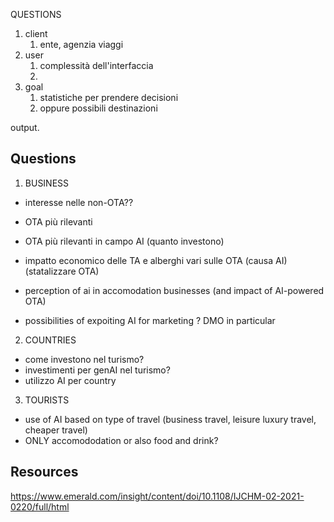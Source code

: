 QUESTIONS
1. client
	1. ente, agenzia viaggi
2. user
	1. complessità dell'interfaccia
	2. 
3. goal
	1. statistiche per prendere decisioni
	2. oppure possibili destinazioni

output.

## Questions
1. BUSINESS
- interesse nelle non-OTA??
- OTA più rilevanti
- OTA più rilevanti in campo AI (quanto investono)

- impatto economico delle TA e alberghi vari sulle OTA (causa AI)
(statalizzare OTA)
 
- perception of ai in accomodation businesses (and impact of AI-powered OTA)

-  possibilities of expoiting AI for marketing ? DMO in particular

2. COUNTRIES
- come investono nel turismo?
- investimenti per genAI nel turismo?
- utilizzo AI per country

3. TOURISTS
-  use of AI based on type of travel (business travel, leisure luxury travel, cheaper travel)
- ONLY accomododation or also food and drink?


## Resources

https://www.emerald.com/insight/content/doi/10.1108/IJCHM-02-2021-0220/full/html
